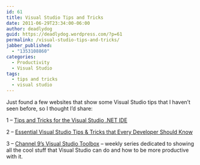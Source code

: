 ```yaml
---
id: 61
title: Visual Studio Tips and Tricks
date: 2011-06-29T23:34:00-06:00
author: deadlydog
guid: https://deadlydog.wordpress.com/?p=61
permalink: /visual-studio-tips-and-tricks/
jabber_published:
  - "1353108860"
categories:
  - Productivity
  - Visual Studio
tags:
  - tips and tricks
  - visual studio
---
```

Just found a few websites that show some Visual Studio tips that I haven&#8217;t seen before, so I thought I&#8217;d share:

1 &#8211; [Tips and Tricks for the Visual Studio .NET IDE](http://www.codeproject.com/KB/tips/VSnetIDETipsAndTricks.aspx)

2 &#8211; [Essential Visual Studio Tips & Tricks that Every Developer Should Know](http://stephenwalther.com/blog/archive/2008/10/21/essential-visual-studio-tips-amp-tricks-that-every-developer-should-know.aspx)

3 &#8211; [Channel 9&#8217;s Visual Studio Toolbox](http://channel9.msdn.com/Shows/Visual-Studio-Toolbox) &#8211; weekly series dedicated to showing all the cool stuff that Visual Studio can do and how to be more productive with it.

